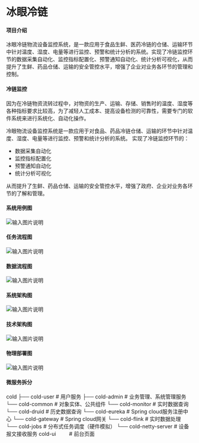 # 冰眼冷链

#### 项目介绍
冰眼冷链物流设备监控系统，是一款应用于食品生鲜、医药冷链的仓储、运输环节中针对温度、湿度、电量等进行监控、预警和统计分析的系统。实现了冷链监控环节的数据采集自动化、监控指标配置化、预警通知自动化、统计分析可视化，从而提升了生鲜、药品仓储、运输的安全管控水平，增强了企业对业务各环节的管理和控制。

#### 冷链监控
因为在冷链物资流转过程中，对物资的生产、运输、存储、销售时的温度、湿度等各种指标要求比较高，为了减轻人工成本、提高设备检测的可靠性，需要专门的软件系统来进行系统化、自动化操作。

冷眼物流设备监控系统是一款应用于对食品、药品冷链仓储、运输的环节中针对温度、湿度、电量等进行监控、预警和统计分析的系统。
实现了冷链监控环节的：

- 数据采集自动化
- 监控指标配置化
- 预警通知自动化
- 统计分析可视化

从而提升了生鲜、药品仓储、运输的安全管控水平，增强了政府、企业对业务各环节的了解和管理。

#### 系统用例图

![输入图片说明](https://images.gitee.com/uploads/images/2020/1010/103630_d143b566_800553.png "屏幕截图.png")

#### 任务流程图

![输入图片说明](https://images.gitee.com/uploads/images/2020/1010/103650_bdf1fd98_800553.png "屏幕截图.png")

#### 数据流程图

![输入图片说明](https://images.gitee.com/uploads/images/2020/1010/103707_487891f6_800553.png "屏幕截图.png")

#### 系统架构图 

![输入图片说明](https://images.gitee.com/uploads/images/2020/1010/103609_77a6ce43_800553.png "屏幕截图.png")

#### 技术架构图

![输入图片说明](https://images.gitee.com/uploads/images/2020/1010/103756_08cb8093_800553.png "屏幕截图.png")

#### 物理部署图

![输入图片说明](https://images.gitee.com/uploads/images/2020/1010/103814_dbd2081e_800553.png "屏幕截图.png")

#### 微服务拆分
cold
├── cold-user # 用户服务
├── cold-admin # 业务管理、系统管理服务
└── cold-common # 对象实体、公共组件
└── cold-monitor # 实时数据查询
└── cold-druid # 历史数据查询
└── cold-eureka # Spring cloud服务注册中心
└── cold-gateway # Spring cloud网关
└── cold-flink # 实时数据处理
└── cold-jobs # 分布式任务调度（硬件模拟）
└── cold-netty-server # 设备报文接收服务
cold-ui         # 前台页面